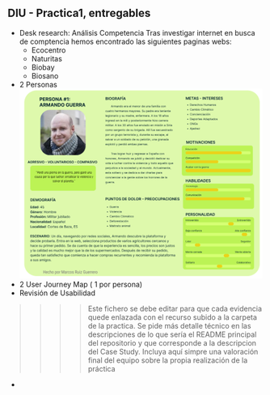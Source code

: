 ## DIU - Practica1, entregables


- Desk research: Análisis Competencia
  Tras investigar internet en busca de comptencia hemos encontrado las siguientes paginas webs:
  - Ecocentro
  - Naturitas
  - Biobay
  - Biosano
- 2 Personas
  ![foto1](persona1.png)
- 2 User Journey Map  ( 1 por persona)
- Revisión de Usabilidad 


>>>> Este fichero se debe editar para que cada evidencia quede enlazada con el recurso subido a la carpeta de la practica. Se pide más detalle técnico en las descripciones de lo que sería el README principal del repositorio y que corresponde a la descripcion del Case Study.
>>>> Incluya aquí simpre una valoración final del equipo sobre la propia realización de la práctica

- 
